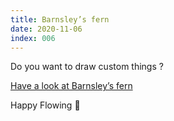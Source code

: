 ```yaml
---
title: Barnsley’s fern
date: 2020-11-06
index: 006
---
```


Do you want to draw custom things ?

[Have a look at Barnsley’s fern](https://uniflow.io/blog/2019-05-13-barnsleys-fern)

Happy Flowing 🚀